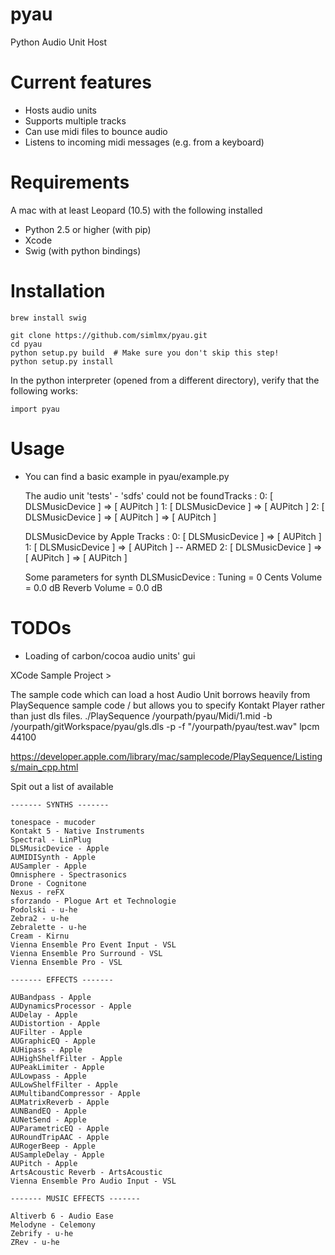 pyau
====

Python Audio Unit Host



Current features
================

* Hosts audio units
* Supports multiple tracks
* Can use midi files to bounce audio
* Listens to incoming midi messages (e.g. from a keyboard)


Requirements
============
A mac with at least Leopard (10.5) with the following installed

* Python 2.5 or higher (with pip)
* Xcode
* Swig (with python bindings)


Installation
============

    brew install swig

    git clone https://github.com/simlmx/pyau.git
    cd pyau
    python setup.py build  # Make sure you don't skip this step!
    python setup.py install

In the python interpreter (opened from a different directory), verify that the following works:

    import pyau


Usage
=====
* You can find a basic example in pyau/example.py


    The audio unit 'tests' - 'sdfs' could not be foundTracks :
    0: [ DLSMusicDevice ] => [ AUPitch ]
    1: [ DLSMusicDevice ] => [ AUPitch ]
    2: [ DLSMusicDevice ] => [ AUPitch ] => [ AUPitch ]

    DLSMusicDevice by Apple
    Tracks :
    0: [ DLSMusicDevice ] => [ AUPitch ]
    1: [ DLSMusicDevice ] => [ AUPitch ] -- ARMED
    2: [ DLSMusicDevice ] => [ AUPitch ] => [ AUPitch ]

    Some parameters for synth DLSMusicDevice :
    Tuning = 0 Cents
    Volume = 0.0 dB
    Reverb Volume = 0.0 dB




TODOs
================
* Loading of carbon/cocoa audio units' gui




XCode Sample Project > 

The sample code which can load a host Audio Unit borrows heavily from PlaySequence sample code / but allows you to specify Kontakt Player rather than just dls files. 
./PlaySequence /yourpath/pyau/Midi/1.mid  -b /yourpath/gitWorkspace/pyau/gls.dls -p -f "/yourpath/pyau/test.wav" lpcm 44100

https://developer.apple.com/library/mac/samplecode/PlaySequence/Listings/main_cpp.html


Spit out a list of available 

    ------- SYNTHS -------

    tonespace - mucoder
    Kontakt 5 - Native Instruments
    Spectral - LinPlug
    DLSMusicDevice - Apple
    AUMIDISynth - Apple
    AUSampler - Apple
    Omnisphere - Spectrasonics
    Drone - Cognitone
    Nexus - reFX
    sforzando - Plogue Art et Technologie
    Podolski - u-he
    Zebra2 - u-he
    Zebralette - u-he
    Cream - Kirnu
    Vienna Ensemble Pro Event Input - VSL
    Vienna Ensemble Pro Surround - VSL
    Vienna Ensemble Pro - VSL

    ------- EFFECTS -------

    AUBandpass - Apple
    AUDynamicsProcessor - Apple
    AUDelay - Apple
    AUDistortion - Apple
    AUFilter - Apple
    AUGraphicEQ - Apple
    AUHipass - Apple
    AUHighShelfFilter - Apple
    AUPeakLimiter - Apple
    AULowpass - Apple
    AULowShelfFilter - Apple
    AUMultibandCompressor - Apple
    AUMatrixReverb - Apple
    AUNBandEQ - Apple
    AUNetSend - Apple
    AUParametricEQ - Apple
    AURoundTripAAC - Apple
    AURogerBeep - Apple
    AUSampleDelay - Apple
    AUPitch - Apple
    ArtsAcoustic Reverb - ArtsAcoustic
    Vienna Ensemble Pro Audio Input - VSL

    ------- MUSIC EFFECTS -------

    Altiverb 6 - Audio Ease
    Melodyne - Celemony
    Zebrify - u-he
    ZRev - u-he

